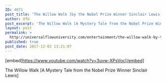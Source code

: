 ```yaml
---
ID: 4071
post_title: 'The Willow Walk [by the Nobel Prize Winner Sinclair Lewis] Mystery Audiobook'
author: UfU
post_excerpt: 'The Willow Walk [A Mystery Tale from the Nobel Prize Winner Sinclair Lewis]'
layout: post
permalink: >
  http://universalflowuniversity.com/entertainment/the-willow-walk-by-the-nobel-prize-winner-sinclair-lewis-mystery-audiobook/
published: true
post_date: 2017-12-03 13:21:07
---
```

[embed]https://www.youtube.com/watch?v=3uvw-XPsVoc[/embed]<br>
<p>The Willow Walk [A Mystery Tale from the Nobel Prize Winner Sinclair Lewis]</p>